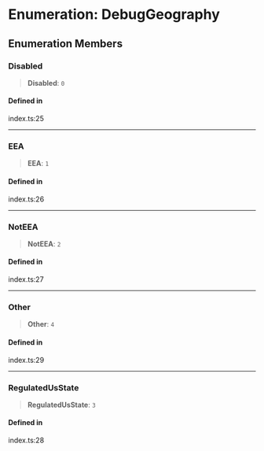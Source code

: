# Enumeration: DebugGeography

## Enumeration Members

### Disabled

> **Disabled**: `0`

#### Defined in

index.ts:25

***

### EEA

> **EEA**: `1`

#### Defined in

index.ts:26

***

### NotEEA

> **NotEEA**: `2`

#### Defined in

index.ts:27

***

### Other

> **Other**: `4`

#### Defined in

index.ts:29

***

### RegulatedUsState

> **RegulatedUsState**: `3`

#### Defined in

index.ts:28
